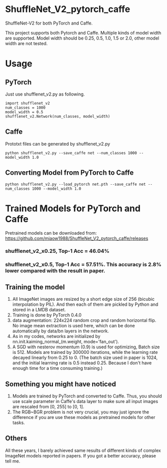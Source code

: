 ShuffleNet_V2_pytorch_caffe
=======================================
ShuffleNet-V2 for both PyTorch and Caffe.

This project supports both Pytorch and Caffe.
Multiple kinds of model width are supported.
Model width should be 0.25, 0.5, 1.0, 1.5 or 2.0, other model width are not tested.

Usage
=======================================

PyTorch
---------------------------------------
Just use shufflenet_v2.py as following.
```
import shufflenet_v2
num_classes = 1000
model_width = 0.5 
shufflenet_v2.Network(num_classes, model_width)
```

Caffe
---------------------------------------
Prototxt files can be generated by shufflenet_v2.py
```
python shufflenet_v2.py --save_caffe net --num_classes 1000 --model_width 1.0
```

Converting Model from PyTorch to Caffe
---------------------------------------
```
python shufflenet_v2.py --load_pytorch net.pth --save_caffe net --num_classes 1000 --model_width 1.0
```

# Trained Models for PyTorch and Caffe
Pretrained models can be downloaded from: https://github.com/miaow1988/ShuffleNet_V2_pytorch_caffe/releases

### shufflenet_v2_x0.25, Top-1 Acc = 46.04%
### shufflenet_v2_x0.5, Top-1 Acc = 57.51%. This accuracy is 2.8% lower compared with the result in paper.

## Training the model
1. All ImageNet images are resized by a short edge size of 256 (bicubic interpolation by PIL). And then each of them are pickled by Python and stored in a LMDB dataset.
2. Training is done by PyTorch 0.4.0
3. data augmentation: 224x224 random crop and random horizontal flip. No image mean extraction is used here, which can be done automatically by data/bn layers in the network.
4. As in my codes, networks are initialized by nn.init.kaiming_normal_(m.weight, mode='fan_out').
5. A SGD with nesterov momentum (0.9) is used for optimizing, Batch size is 512. Models are trained by 300000 iterations, while the learning rate decayed linearly from 0.25 to 0. (The batch size used in paper is 1024, and the initial learning rate is 0.5 instead 0.25. Because I don't have enough time for a time consuming training.)

## Something you might have noticed
1. Models are trained by PyTorch and converted to Caffe. Thus, you should use scale parameter in Caffe's data layer to make sure all input images are rescaled from [0, 255] to [0, 1]. 
2. The RGB~BGR problem is not very crucial, you may just ignore the difference if you are use these models as pretrained models for other tasks.

## Others
All these years, I barely achieved same results of different kinds of complex ImageNet models reported in papers. If you got a better accuracy, please tell me.
